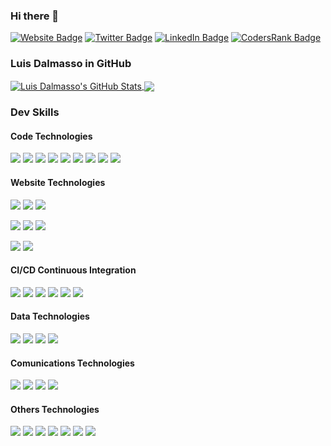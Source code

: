 ### Hi there 👋

[![Website Badge](https://img.shields.io/badge/Website-informational?style=flat-square&logo=firefox-browser&logoColor=white&color=4AB197)](https://github.com/luisdalmasso/)
[![Twitter Badge](https://img.shields.io/badge/Twitter-informational?style=flat-square&logo=twitter&logoColor=white&color=1CA2F1)](https://twitter.com/luisdalmasso)
[![LinkedIn Badge](https://img.shields.io/badge/LinkedIn-informational?style=flat-square&logo=linkedin&logoColor=white&color=0D76A8)](https://www.linkedin.com/in/luisdalmasso/)
[![CodersRank Badge](https://img.shields.io/badge/CodersRank-informational?style=flat-square&logo=CodersRank&logoColor=white&color=67a4ac)](https://profile.codersrank.io/user/luisdalmasso)

### Luis Dalmasso in GitHub

<a href="https://github.com/luisdalmasso">
  <img align="center" src="https://github-readme-stats.vercel.app/api?username=luisdalmasso&show_icons=true&line_height=40&count_private=true&title_color=fff&icon_color=79ff97&text_color=E67D30&bg_color=4D677A" alt="Luis Dalmasso's GitHub Stats" />
</a>

<a href="https://github.com/luisdalmasso">
  <img align="center" src="https://github-readme-stats.vercel.app/api/top-langs/?username=luisdalmasso&hide=html,max,processing,puredata&title_color=fff&icon_color=79ff97&text_color=9f9f9f&bg_color=151515" />
</a>

### Dev Skills

#### Code Technologies

![](https://img.shields.io/badge/Code-.NET-informational?style=flat-square&logo=dotnet&logoColor=white&color=4AB197)
![](https://img.shields.io/badge/Code-Python-informational?style=flat-square&logo=Python&logoColor=white&color=4AB197)
![](https://img.shields.io/badge/Code-JavaScript-informational?style=flat-square&logo=JavaScript&logoColor=white&color=4AB197)
![](https://img.shields.io/badge/Code-TypeScript-informational?style=flat-square&logo=TypeScript&logoColor=white&color=4AB197)
![](https://img.shields.io/badge/Code-NodeJS-informational?style=flat-square&logo=Node.JS&logoColor=white&color=4AB197)
![](https://img.shields.io/badge/Code-Powershell-informational?style=flat-square&logo=powershell&logoColor=white&color=4AB197)
![](https://img.shields.io/badge/Code-VB6-informational?style=flat-square&logo=visualstudio&logoColor=white&color=4AB197)
![](https://img.shields.io/badge/Code-VisualFox-informational?style=flat-square&logo=GitLab&logoColor=white&color=4AB197)
![](https://img.shields.io/badge/Code-JSON-informational?style=flat-square&logo=json&logoColor=white&color=4AB197)



#### Website Technologies

![](https://img.shields.io/badge/MarkUp-HTML-informational?style=flat-square&logo=html5&logoColor=white&color=#e96228)
![](https://img.shields.io/badge/MarkUp-XML-informational?style=flat-square&logo=html5&logoColor=white&color=#e96228)
![](https://img.shields.io/badge/MarkUp-QWeb-informational?style=flat-square&logo=html5&logoColor=white&color=#e96228)

![](https://img.shields.io/badge/Style-CSS-informational?style=flat-square&logo=css3&logoColor=white&color=c76494)
![](https://img.shields.io/badge/Style-SCSS-informational?style=flat-square&logo=css3&logoColor=white&color=c76494)
![](https://img.shields.io/badge/Controls-SyncFusion-informational?style=flat-square&logo=visualstudio&logoColor=white&color=c76494)


![](https://img.shields.io/badge/Pattern-MVC-informational?style=flat-square&logo=Jasmine&logoColor=white&color=8a4182)
![](https://img.shields.io/badge/Pattern-MVVM-informational?style=flat-square&logo=Protractor&logoColor=white&color=8a4182)


#### CI/CD Continuous Integration
![](https://img.shields.io/badge/CICD-GitHub-informational?style=flat-square&logo=GitHub&logoColor=white&color=0D3B80)
![](https://img.shields.io/badge/CICD-Jira-informational?style=flat-square&logo=atlassian&logoColor=white&color=0D3B80)
![](https://img.shields.io/badge/CICD-Bitbucket-informational?style=flat-square&logo=Bitbucket&logoColor=white&color=0D3B80)
![](https://img.shields.io/badge/CICD-VisualStudio2019-informational?style=flat-square&logo=visualstudio&logoColor=white&color=0D3B80)
![](https://img.shields.io/badge/CICD-VSCode-informational?style=flat-square&logo=visual-studio-code&logoColor=white&color=0D3B80)
![](https://img.shields.io/badge/CICD-Discord-informational?style=flat-square&logo=discord&logoColor=white&color=0D3B80)

#### Data Technologies

![](https://img.shields.io/badge/Data-MSSQLServer-informational?style=flat-square&logo=microsoftsqlserver&logoColor=white&color=555922)
![](https://img.shields.io/badge/Data-PostgreSQL-informational?style=flat-square&logo=postgresql&logoColor=white&color=555922)
![](https://img.shields.io/badge/Data-PowerBI-informational?style=flat-square&logo=powerbi&logoColor=white&color=555922)
![](https://img.shields.io/badge/Data-Pandas-informational?style=flat-square&logo=powerbi&logoColor=white&color=555922)

#### Comunications Technologies

![](https://img.shields.io/badge/Code-ChatBot-informational?style=flat-square&logo=ChatBot&logoColor=white&color=FFC300)
![](https://img.shields.io/badge/Code-IVR-informational?style=flat-square&logo=WhatsApp&logoColor=white&color=FFC300)
![](https://img.shields.io/badge/Code-Chatwood-informational?style=flat-square&logo=ChatBot&logoColor=white&color=FFC300)
![](https://img.shields.io/badge/Code-RASA-informational?style=flat-square&logo=rasa&logoColor=white&color=FFC300)

#### Others Technologies

![](https://img.shields.io/badge/OS-Linux-informational?style=flat-square&logo=linux&logoColor=white&color=222222)
![](https://img.shields.io/badge/OS-Windows-informational?style=flat-square&logo=windows&logoColor=white&color=222222)
![](https://img.shields.io/badge/VPS-Proxmox-informational?style=flat-square&logo=proxmox&logoColor=white&color=222222)
![](https://img.shields.io/badge/Tools-Docker-informational?style=flat-square&logo=docker&logoColor=white&color=222222)
![](https://img.shields.io/badge/Tools-Kubernetes-informational?style=flat-square&logo=Kubernetes&logoColor=white&color=222222)
![](https://img.shields.io/badge/Hardware-RaspberryPi-informational?style=flat-square&logo=Raspberry-Pi&logoColor=white&color=222222)
![](https://img.shields.io/badge/Hardware-Arduino-informational?style=flat-square&logo=Arduino&logoColor=white&color=222222)




